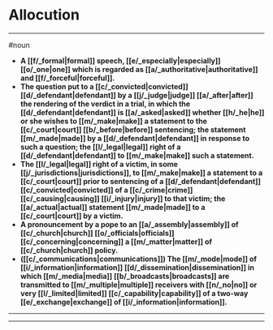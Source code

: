 # Allocution
---
#noun
- **A [[f/_formal|formal]] speech, [[e/_especially|especially]] [[o/_one|one]] which is regarded as [[a/_authoritative|authoritative]] and [[f/_forceful|forceful]].**
- **The question put to a [[c/_convicted|convicted]] [[d/_defendant|defendant]] by a [[j/_judge|judge]] [[a/_after|after]] the rendering of the verdict in a trial, in which the [[d/_defendant|defendant]] is [[a/_asked|asked]] whether [[h/_he|he]] or she wishes to [[m/_make|make]] a statement to the [[c/_court|court]] [[b/_before|before]] sentencing; the statement [[m/_made|made]] by a [[d/_defendant|defendant]] in response to such a question; the [[l/_legal|legal]] right of a [[d/_defendant|defendant]] to [[m/_make|make]] such a statement.**
- **The [[l/_legal|legal]] right of a victim, in some [[j/_jurisdictions|jurisdictions]], to [[m/_make|make]] a statement to a [[c/_court|court]] prior to sentencing of a [[d/_defendant|defendant]] [[c/_convicted|convicted]] of a [[c/_crime|crime]] [[c/_causing|causing]] [[i/_injury|injury]] to that victim; the [[a/_actual|actual]] statement [[m/_made|made]] to a [[c/_court|court]] by a victim.**
- **A pronouncement by a pope to an [[a/_assembly|assembly]] of [[c/_church|church]] [[o/_officials|officials]] [[c/_concerning|concerning]] a [[m/_matter|matter]] of [[c/_church|church]] policy.**
- **([[c/_communications|communications]]) The [[m/_mode|mode]] of [[i/_information|information]] [[d/_dissemination|dissemination]] in which [[m/_media|media]] [[b/_broadcasts|broadcasts]] are transmitted to [[m/_multiple|multiple]] receivers with [[n/_no|no]] or very [[l/_limited|limited]] [[c/_capability|capability]] of a two-way [[e/_exchange|exchange]] of [[i/_information|information]].**
---
---
